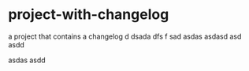 # project-with-changelog
a project that contains a changelog
d
dsada
dfs
f
sad
asdas
asdasd
asd
asdd

asdas
asdd
